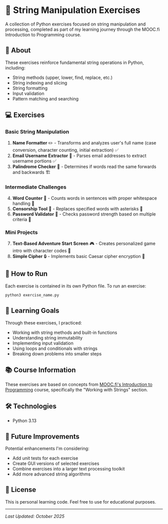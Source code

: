 # 🧵 String Manipulation Exercises

A collection of Python exercises focused on string manipulation and processing, completed as part of my learning journey through the MOOC.fi Introduction to Programming course.

## 📖 About

These exercises reinforce fundamental string operations in Python, including:
- String methods (upper, lower, find, replace, etc.)
- String indexing and slicing
- String formatting
- Input validation
- Pattern matching and searching

## 💻 Exercises

### Basic String Manipulation
1. **Name Formatter** ✏️ - Transforms and analyzes user's full name (case conversion, character counting, initial extraction) ✅
2. **Email Username Extractor** 📧 - Parses email addresses to extract username portions ✅
3. **Palindrome Checker** 🔄 - Determines if words read the same forwards and backwards 🏗

### Intermediate Challenges
4. **Word Counter** 🔢 - Counts words in sentences with proper whitespace handling 🚧 
5. **Censorship Tool** 🚫 - Replaces specified words with asterisks 🚧 
6. **Password Validator** 🔐 - Checks password strength based on multiple criteria 🚧 

### Mini Projects
7. **Text-Based Adventure Start Screen** 🎮 - Creates personalized game intro with character codes 🚧 
8. **Simple Cipher** 🔒 - Implements basic Caesar cipher encryption 🚧 

## 🚀 How to Run

Each exercise is contained in its own Python file. To run an exercise:

```bash
python3 exercise_name.py
```

## 🎯 Learning Goals

Through these exercises, I practiced:
- Working with string methods and built-in functions
- Understanding string immutability
- Implementing input validation
- Using loops and conditionals with strings
- Breaking down problems into smaller steps

## 📚 Course Information

These exercises are based on concepts from [MOOC.fi's Introduction to Programming](https://programming-25.mooc.fi/) course, specifically the "Working with Strings" section.

## 🛠️ Technologies

- Python 3.13

## 🌱 Future Improvements

Potential enhancements I'm considering:
- Add unit tests for each exercise
- Create GUI versions of selected exercises
- Combine exercises into a larger text processing toolkit
- Add more advanced string algorithms

## 📝 License

This is personal learning code. Feel free to use for educational purposes.

---

*Last Updated: October 2025*
